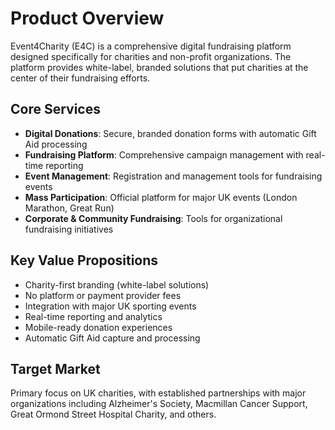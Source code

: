 # Product Overview

Event4Charity (E4C) is a comprehensive digital fundraising platform designed specifically for charities and non-profit organizations. The platform provides white-label, branded solutions that put charities at the center of their fundraising efforts.

## Core Services

- **Digital Donations**: Secure, branded donation forms with automatic Gift Aid processing
- **Fundraising Platform**: Comprehensive campaign management with real-time reporting
- **Event Management**: Registration and management tools for fundraising events
- **Mass Participation**: Official platform for major UK events (London Marathon, Great Run)
- **Corporate & Community Fundraising**: Tools for organizational fundraising initiatives

## Key Value Propositions

- Charity-first branding (white-label solutions)
- No platform or payment provider fees
- Integration with major UK sporting events
- Real-time reporting and analytics
- Mobile-ready donation experiences
- Automatic Gift Aid capture and processing

## Target Market

Primary focus on UK charities, with established partnerships with major organizations including Alzheimer's Society, Macmillan Cancer Support, Great Ormond Street Hospital Charity, and others.